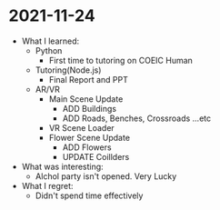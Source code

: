 # 2021-11-24

- What I learned:
  - Python
    - First time to tutoring on COEIC Human
  - Tutoring(Node.js)
    - Final Report and PPT
  - AR/VR
    - Main Scene Update
      - ADD Buildings
      - ADD Roads, Benches, Crossroads ...etc
    - VR Scene Loader
    - Flower Scene Update 
      - ADD Flowers
      - UPDATE Coillders
- What was interesting: 
  - Alchol party isn't opened. Very Lucky
- What I regret: 
  - Didn't spend time effectively